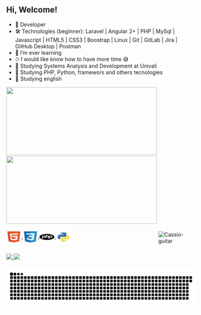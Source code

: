 ## Hi, Welcome!

- 🚀 Developer
- 🛠 Technologies (beginner): Laravel | Angular 2+ | PHP | MySql | Javascript | HTML5 | CSS3 | Boostrap | Linux | Git | GitLab | Jira | GitHub Desktop | Postman
- 📝 I’m ever learning
- ⏱ I would like know how to have more time 😅
- 📖 Studying Systems Analysis and Development at Univali
- 📖 Studying PHP, Python, framewors and others tecnologies
- 📖 Studying english

<div>
  <a href="https://github.com/cassio-szerniak">
  <img height="180em" width="400em" src="https://github-readme-stats.vercel.app/api?username=cassio-szerniak&show_icons=true&theme=dracula&include_all_commits=true&count_private=true"/>
  <img height="180em" width="400em" src="https://github-readme-stats.vercel.app/api/top-langs/?username=cassio-szerniak&layout=compact&langs_count=7&theme=dracula"/>
</div>
<div style="display: inline_block"><br>
  <img align="center" alt="Cassio-HTML" height="30" width="40" src="https://raw.githubusercontent.com/devicons/devicon/master/icons/html5/html5-original.svg">
  <img align="center" alt="Cassio-CSS" height="30" width="40" src="https://raw.githubusercontent.com/devicons/devicon/master/icons/css3/css3-original.svg">
  <img align="center" alt="Cassio-PHP" height="30" width="40" src="https://raw.githubusercontent.com/devicons/devicon/master/icons/php/php-plain.svg" />
  <img align="center" alt="Cassio-Python" height="30" width="40" src="https://raw.githubusercontent.com/devicons/devicon/master/icons/python/python-original.svg">
  <img align="right" alt="Cassio-guitar" height="100" width="100" src="https://publicdomainvectors.org/photos/guitar-logo-publicdomain-vector.jpg">
</div>
  
##
 <div> 
  <a href="mailto:cassioszerniak@gmail.com" target="_blank"><img src="https://img.shields.io/badge/Gmail-D14836?style=for-the-badge&logo=gmail&logoColor=white" target="_blank">
  <a href="https://www.linkedin.com/in/cassio-szerniak/" target="_blank"><img src="https://img.shields.io/badge/-LinkedIn-%230077B5?style=for-the-badge&logo=linkedin&logoColor=white" target="_blank"></a>
    
   ![Snake animation](https://github.com/cassio-szerniak/cassio-szerniak/blob/output/github-contribution-grid-snake.svg)
    
 </div>  
    
 
